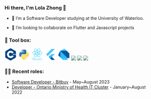 ### Hi there, I'm Lola Zhong 👋

- 🌱 I’m a Software Developer studying at the University of Waterloo.

- 👯 I’m looking to collaborate on Flutter and Javascript projects

### 🔧 Tool box:

[<img src='https://github.com/devicons/devicon/blob/master/icons/cplusplus/cplusplus-plain.svg' height='40'>](https://cplusplus.com/)
[<img src='https://github.com/devicons/devicon/blob/master/icons/python/python-original.svg' height='40'>](https://www.python.org/)
 [<img src='https://github.com/devicons/devicon/blob/master/icons/react/react-original-wordmark.svg' height='40'>](https://react.dev/)
 [<img src='https://raw.githubusercontent.com/github/explore/80688e429a7d4ef2fca1e82350fe8e3517d3494d/topics/flutter/flutter.png' height='40'>](https://flutter.dev/) 
 [<img src='https://raw.githubusercontent.com/github/explore/80688e429a7d4ef2fca1e82350fe8e3517d3494d/topics/dart/dart.png' height='40'>](https://dart.dev/) <img src='https://github.com/Linxin-Zhong/Linxin-Zhong/assets/77327417/3adea070-2c95-44ce-bf09-9568a064e433' height='40'>  <img src='https://github.com/Linxin-Zhong/Linxin-Zhong/assets/77327417/d90815a8-60ca-4684-a3cd-8b2cb9c64865' height='40'> <img src='https://github.com/Linxin-Zhong/Linxin-Zhong/assets/77327417/09d57d03-f84f-4850-af94-1a20a0b13364' height='40'>

### 🧑‍💻 Recent roles:
* [Software Developer - Bitbuy](https://bitbuy.ca/) - May~August 2023
* [Developer - Ontario Ministry of Health IT Cluster](https://www.health.gov.on.ca/en/) - January~August 2022


